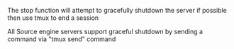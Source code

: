 The stop function will attempt to gracefully shutdown the server if possible then use tmux to end a session

All Source engine servers support graceful shutdown by sending a command via "tmux send" command